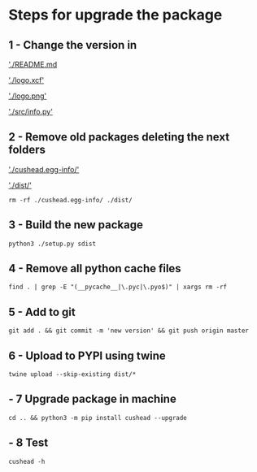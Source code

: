 # Steps for upgrade the package

## 1 - Change the version in

['./README.md](./README.md)

['./logo.xcf'](./logo.xcf)

['./logo.png'](./logo.png)

['./src/info.py'](./src/info.py)

## 2 - Remove old packages deleting the next folders

['./cushead.egg-info/'](./cushead.egg-info/.)

['./dist/'](./dist/.)

`rm -rf ./cushead.egg-info/ ./dist/`

## 3 - Build the new package

`python3 ./setup.py sdist`

## 4 - Remove all python cache files

`find . | grep -E "(__pycache__|\.pyc|\.pyo$)" | xargs rm -rf`

## 5 - Add to git

`git add . && git commit -m 'new version' && git push origin master`

## 6 - Upload to PYPI using twine

`twine upload --skip-existing dist/*`

## - 7 Upgrade package in machine

`cd .. && python3 -m pip install cushead --upgrade`

## - 8 Test

`cushead -h`
